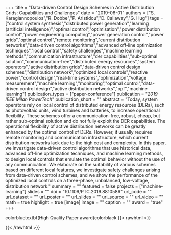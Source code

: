 +++
title = "Data-driven Control Design Schemes in Active Distribution Grids: Capabilities and Challenges"
date = "2019-06-01"
authors = ["S. Karagiannopoulos","R. Dobbe","P. Aristidou","D. Callaway","G. Hug"]
tags = ["control system synthesis","distributed power generation","learning (artificial intelligence)","optimal control","optimisation","power distribution control","power engineering computing","power generation control","power grids","optimal control","remote monitoring","current distribution networks","data-driven control algorithms","advanced off-line optimization techniques","local control","safety challenges","machine learning methods","communication infrastructure","der capabilities","sub-optimal solution","communication-free","distributed energy resources","system operators","active distribution grids","data-driven control design schemes","distribution network","optimized local controls","reactive power","control design","real-time systems","optimization","voltage measurement","machine learning","monitoring","optimal control","data-driven control design","active distribution networks","opf","machine learning"]
publication_types = ["paper-conference"]
publication = "_2019 IEEE Milan PowerTech_"
publication_short = ""
abstract = "Today, system operators rely on local control of distributed energy resources (DERs), such as photovoltaic units, wind turbines and batteries, to increase operational flexibility. These schemes offer a communication-free, robust, cheap, but rather sub-optimal solution and do not fully exploit the DER capabilities. The operational flexibility of active distribution networks can be greatly enhanced by the optimal control of DERs. However, it usually requires remote monitoring and communication infrastructure, which current distribution networks lack due to the high cost and complexity. In this paper, we investigate data-driven control algorithms that use historical data, advanced off-line optimization techniques, and machine learning methods, to design local controls that emulate the optimal behavior without the use of any communication. We elaborate on the suitability of various schemes based on different local features, we investigate safety challenges arising from data-driven control schemes, and we show the performance of the optimized local controls on a three-phase, unbalanced, low-voltage, distribution network."
summary = ""
featured = false
projects = ["machine-learning"]
slides = ""
doi = "10.1109/PTC.2019.8810586"
url_code = ""
url_dataset = ""
url_poster = ""
url_slides = ""
url_source = ""
url_video = ""
math = true
highlight = true
[image]
image = ""
caption = ""
award = "true"
+++

colorbluetextbf(High Quality Paper award)colorblack
{{< rawhtml >}}
<div data-badge-details="right" data-badge-type="medium-donut" data-doi="10.1109/PTC.2019.8810586" data-hide-no-mentions="true" class="altmetric-embed"></div>
{{< /rawhtml >}}
